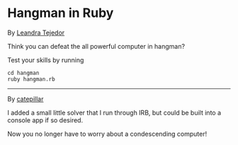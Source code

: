 # Hangman in Ruby
By [Leandra Tejedor](https://github.com/ltejedor)

Think you can defeat the all powerful computer in hangman?

Test your skills by running

```console
cd hangman
ruby hangman.rb
```

*****

By [catepillar](https://github.com/catepillar)

I added a small little solver that I run through IRB, but could be built into a console app if so desired.

Now you no longer have to worry about a condescending computer!
